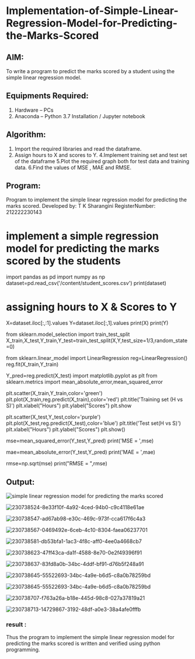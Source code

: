 # Implementation-of-Simple-Linear-Regression-Model-for-Predicting-the-Marks-Scored

## AIM:
To write a program to predict the marks scored by a student using the simple linear regression model.

## Equipments Required:
1. Hardware – PCs
2. Anaconda – Python 3.7 Installation / Jupyter notebook

## Algorithm:
 
1. Import the required libraries and read the dataframe.  
3. Assign hours to X and scores to Y. 
4.Implement training set and test set of the dataframe
5.Plot the required graph both for test data and training data.
6.Find the values of MSE , MAE and RMSE.


## Program:


Program to implement the simple linear regression model for predicting the marks scored.
Developed by: T K Sharangini
RegisterNumber:  212222230143

# implement a simple regression model for predicting the marks scored by the students

import pandas as pd
import numpy as np
dataset=pd.read_csv('/content/student_scores.csv')
print(dataset)

# assigning hours to X & Scores to Y
X=dataset.iloc[:,:1].values
Y=dataset.iloc[:,1].values
print(X)
print(Y)

from sklearn.model_selection import train_test_split
X_train,X_test,Y_train,Y_test=train_test_split(X,Y,test_size=1/3,random_state=0)

from sklearn.linear_model import LinearRegression
reg=LinearRegression()
reg.fit(X_train,Y_train)

Y_pred=reg.predict(X_test)
import matplotlib.pyplot as plt
from sklearn.metrics import mean_absolute_error,mean_squared_error

plt.scatter(X_train,Y_train,color='green')
plt.plot(X_train,reg.predict(X_train),color='red')
plt.title('Training set (H vs S)')
plt.xlabel("Hours")
plt.ylabel("Scores")
plt.show

plt.scatter(X_test,Y_test,color='purple')
plt.plot(X_test,reg.predict(X_test),color='blue')
plt.title('Test set(H vs S)')
plt.xlabel("Hours")
plt.ylabel("Scores")
plt.show()

mse=mean_squared_error(Y_test,Y_pred)
print('MSE = ',mse)

mae=mean_absolute_error(Y_test,Y_pred)
print('MAE = ',mae)

rmse=np.sqrt(mse)
print("RMSE = ",rmse)



## Output:
![simple linear regression model for predicting the marks scored](sam.png)

![230738524-8e33f10f-4a92-4ced-94b0-c9c4118e61ae](https://github.com/hariprasath5106/Implementation-of-Simple-Linear-Regression-Model-for-Predicting-the-Marks-Scored/assets/111515488/d2ed3e48-aecf-49de-937b-3a96eacae192)

![230738547-ad67ab98-e30c-469c-973f-cca617f6c4a3](https://github.com/hariprasath5106/Implementation-of-Simple-Linear-Regression-Model-for-Predicting-the-Marks-Scored/assets/111515488/9b0c70ab-8d11-4c68-941b-a5aab83bc637)

![230738567-0469492e-6ceb-4c10-8304-faea06237701](https://github.com/hariprasath5106/Implementation-of-Simple-Linear-Regression-Model-for-Predicting-the-Marks-Scored/assets/111515488/7650dd3e-5342-4cf5-a05c-f0216abb8742)

![230738581-db53bfa1-1ac3-4f8c-aff0-4ee0a4668cb7](https://github.com/hariprasath5106/Implementation-of-Simple-Linear-Regression-Model-for-Predicting-the-Marks-Scored/assets/111515488/f57b2cb4-d86f-43b2-89cf-a5aeea487171)

![230738623-47ff43ca-da1f-4588-8e70-0e2f49396f91](https://github.com/hariprasath5106/Implementation-of-Simple-Linear-Regression-Model-for-Predicting-the-Marks-Scored/assets/111515488/0e888d23-0e6b-4c21-a287-518eec2744d9)

![230738637-83fd8a0b-34bc-4ddf-bf91-d76b5f248a91](https://github.com/hariprasath5106/Implementation-of-Simple-Linear-Regression-Model-for-Predicting-the-Marks-Scored/assets/111515488/9d6e26bb-3849-4e71-ba9e-8521b8de3903)

![230738645-55522693-34bc-4a9e-b6d5-c8a0b78259bd](https://github.com/hariprasath5106/Implementation-of-Simple-Linear-Regression-Model-for-Predicting-the-Marks-Scored/assets/111515488/dee5c457-34d7-40f1-afb5-cd5b1684303f)

![230738645-55522693-34bc-4a9e-b6d5-c8a0b78259bd](https://github.com/hariprasath5106/Implementation-of-Simple-Linear-Regression-Model-for-Predicting-the-Marks-Scored/assets/111515488/67d85371-ae1a-4306-b433-82b8e314b72f)

![230738707-f763a26a-b18e-445d-98c8-027a37819a21](https://github.com/hariprasath5106/Implementation-of-Simple-Linear-Regression-Model-for-Predicting-the-Marks-Scored/assets/111515488/c847054f-9169-4ed2-bc0d-5970c04f9b21)

![230738713-14729867-3192-48df-a0e3-38a4afe0fffb](https://github.com/hariprasath5106/Implementation-of-Simple-Linear-Regression-Model-for-Predicting-the-Marks-Scored/assets/111515488/fc17f469-e9d3-4bb1-b728-2bdaa923b656)
### result :

Thus the program to implement the simple linear regression model for predicting the marks scored is written and verified using python programming.
